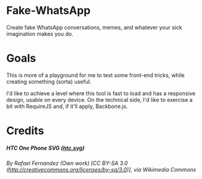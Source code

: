 # Fake-WhatsApp
Create fake WhatsApp conversations, memes, and whatever your sick imagination makes you do.

# Goals
This is more of a playground for me to test some front-end tricks, while creating something (sorta) useful.

I'd like to achieve a level where this tool is fast to load and has a responsive design, usable on every device.
On the technical side, I'd like to exercise a bit with RequireJS and, if it'll apply, Backbone.js.

# Credits
##### HTC One Phone SVG ([htc.svg](src/assets/original/htc.svg))
###### By Rafael Fernandez (Own work) [CC BY-SA 3.0 (http://creativecommons.org/licenses/by-sa/3.0)], via Wikimedia Commons
